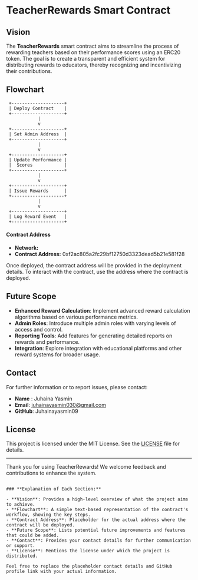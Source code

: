 # TeacherRewards Smart Contract

## Vision

The **TeacherRewards** smart contract aims to streamline the process of rewarding teachers based on their performance scores using an ERC20 token. The goal is to create a transparent and efficient system for distributing rewards to educators, thereby recognizing and incentivizing their contributions.

## Flowchart

```plaintext
 +--------------------+
 | Deploy Contract    |
 +--------------------+
            |
            v
 +--------------------+
 | Set Admin Address  |
 +--------------------+
            |
            v
 +--------------------+
 | Update Performance |
 |  Scores            |
 +--------------------+
            |
            v
 +--------------------+
 | Issue Rewards      |
 +--------------------+
            |
            v
 +--------------------+
 | Log Reward Event   |
 +--------------------+
```

#### **Contract Address**

- **Network:**
- **Contract Address:** 0xf2ac805a2fc29bf12750d3323dead5b21e581f28

Once deployed, the contract address will be provided in the deployment details. To interact with the contract, use the address where the contract is deployed.

## Future Scope

- **Enhanced Reward Calculation**: Implement advanced reward calculation algorithms based on various performance metrics.
- **Admin Roles**: Introduce multiple admin roles with varying levels of access and control.
- **Reporting Tools**: Add features for generating detailed reports on rewards and performance.
- **Integration**: Explore integration with educational platforms and other reward systems for broader usage.

## Contact

For further information or to report issues, please contact:
- **Name** : Juhaina Yasmin
- **Email**: juhainayasmin030@gmail.com
- **GitHub**: Juhainayasmin09

## License

This project is licensed under the MIT License. See the [LICENSE](./LICENSE) file for details.

---

Thank you for using TeacherRewards! We welcome feedback and contributions to enhance the system.
```

### **Explanation of Each Section:**

- **Vision**: Provides a high-level overview of what the project aims to achieve.
- **Flowchart**: A simple text-based representation of the contract's workflow, showing the key steps.
- **Contract Address**: Placeholder for the actual address where the contract will be deployed.
- **Future Scope**: Lists potential future improvements and features that could be added.
- **Contact**: Provides your contact details for further communication or support.
- **License**: Mentions the license under which the project is distributed.

Feel free to replace the placeholder contact details and GitHub profile link with your actual information.
